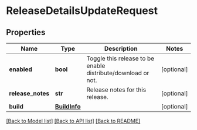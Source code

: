 # ReleaseDetailsUpdateRequest

## Properties
Name | Type | Description | Notes
------------ | ------------- | ------------- | -------------
**enabled** | **bool** | Toggle this release to be enable distribute/download or not. | [optional] 
**release_notes** | **str** | Release notes for this release. | [optional] 
**build** | [**BuildInfo**](BuildInfo.md) |  | [optional] 

[[Back to Model list]](../README.md#documentation-for-models) [[Back to API list]](../README.md#documentation-for-api-endpoints) [[Back to README]](../README.md)

